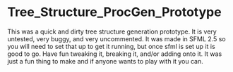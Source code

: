 # Tree_Structure_ProcGen_Prototype

This was a quick and dirty tree structure generation prototype. It is very untested, very buggy, and very uncommented. It was made in SFML 2.5 so you will need to set that up to get it running, but once sfml is set up it is good to go. Have fun tweaking it, breaking it, and/or adding onto it. It was just a fun thing to make and if anyone wants to play with it you can.
